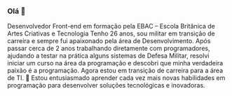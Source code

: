### Olá 👋 
Desenvolvedor Front-end em formação pela EBAC – Escola Britânica de Artes Criativas e Tecnologia
Tenho 26 anos, sou militar em transição de carreira e sempre fui apaixonado pela área de Desenvolvimento.
Após passar cerca de 2 anos trabalhando diretamente com programadores, ajudando a testar na prática alguns sistemas de Defesa Militar, resolvi iniciar um curso na área da programação e descobri que minha verdadeira paixão é a programação. Agora estou em transição de carreira para a área de TI.
🌱 Estou entusiasmado aprender cada vez mais novas habilidades em programação para desenvolver soluções tecnológicas e inovadoras.
